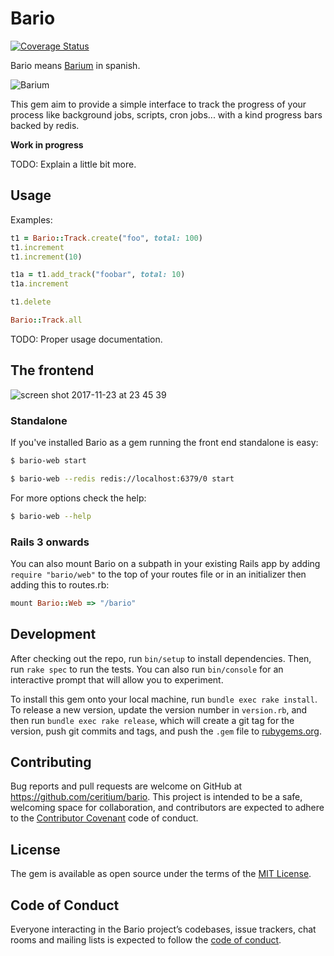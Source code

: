 # Bario

[![Coverage Status](https://coveralls.io/repos/github/ceritium/bario/badge.svg?branch=master)](https://coveralls.io/github/ceritium/bario?branch=master)

Bario means [Barium](https://en.wikipedia.org/wiki/Barium) in spanish.

![Barium](https://upload.wikimedia.org/wikipedia/commons/1/16/Barium_unter_Argon_Schutzgas_Atmosph%C3%A4re.jpg)

This gem aim to provide a simple interface to track the progress of your process like background jobs, scripts, cron jobs... with a kind progress bars backed by redis.

**Work in progress**

TODO: Explain a little bit more.

## Usage

Examples:

```ruby
t1 = Bario::Track.create("foo", total: 100)
t1.increment
t1.increment(10)

t1a = t1.add_track("foobar", total: 10)
t1a.increment

t1.delete

Bario::Track.all
```
TODO: Proper usage documentation.

## The frontend

![screen shot 2017-11-23 at 23 45 39](https://user-images.githubusercontent.com/16633/33189997-8c95d226-d0a8-11e7-8a62-288e50e73ae8.png)

### Standalone

If you've installed Bario as a gem running the front end standalone is easy:

```bash
$ bario-web start
```

```bash
$ bario-web --redis redis://localhost:6379/0 start
```

For more options check the help:
```bash
$ bario-web --help
```

### Rails 3 onwards

You can also mount Bario on a subpath in your existing Rails app by adding `require "bario/web"` to the top of your routes file or in an initializer then adding this to routes.rb:

```ruby
mount Bario::Web => "/bario"
```

## Development

After checking out the repo, run `bin/setup` to install dependencies. Then, run `rake spec` to run the tests. You can also run `bin/console` for an interactive prompt that will allow you to experiment.

To install this gem onto your local machine, run `bundle exec rake install`. To release a new version, update the version number in `version.rb`, and then run `bundle exec rake release`, which will create a git tag for the version, push git commits and tags, and push the `.gem` file to [rubygems.org](https://rubygems.org).

## Contributing

Bug reports and pull requests are welcome on GitHub at https://github.com/ceritium/bario. This project is intended to be a safe, welcoming space for collaboration, and contributors are expected to adhere to the [Contributor Covenant](http://contributor-covenant.org) code of conduct.

## License

The gem is available as open source under the terms of the [MIT License](https://opensource.org/licenses/MIT).

## Code of Conduct

Everyone interacting in the Bario project’s codebases, issue trackers, chat rooms and mailing lists is expected to follow the [code of conduct](https://github.com/ceritium/bario/blob/master/CODE_OF_CONDUCT.md).
